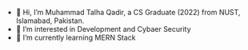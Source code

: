 - 👋 Hi, I’m Muhammad Talha Qadir, a CS Graduate (2022) from NUST, Islamabad, Pakistan.
- 👀 I’m interested in Development and Cybaer Security
- 🌱 I’m currently learning MERN Stack

<!---
mtalha2022skipq/mtalha2022skipq is a ✨ special ✨ repository because its `README.md` (this file) appears on your GitHub profile.
You can click the Preview link to take a look at your changes.
--->
